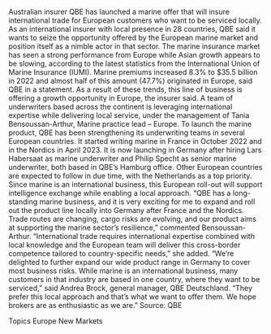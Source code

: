 Australian insurer QBE has launched a marine offer that will insure international trade for European customers who want to be serviced locally.
As an international insurer with local presence in 28 countries, QBE said it wants to seize the opportunity offered by the European marine market and position itself as a nimble actor in that sector.
The marine insurance market has seen a strong performance from Europe while Asian growth appears to be slowing, according to the latest statistics from the International Union of Marine Insurance (IUMI). Marine premiums increased 8.3% to $35.5 billion in 2022 and almost half of this amount (47.7%) originated in Europe, said QBE in a statement.
As a result of these trends, this line of business is offering a growth opportunity in Europe, the insurer said.
A team of underwriters based across the continent is leveraging international expertise while delivering local service, under the management of Tania Bensoussan-Arthur, Marine practice lead – Europe. To launch the marine product, QBE has been strengthening its underwriting teams in several European countries. It started writing marine in France in October 2022 and in the Nordics in April 2023.
It is now launching in Germany after hiring Lars Habersaat as marine underwriter and Philip Specht as senior marine underwriter, both based in QBE’s Hamburg office. Other European countries are expected to follow in due time, with the Netherlands as a top priority.
Since marine is an international business, this European roll-out will support intelligence exchange while enabling a local approach.
“QBE has a long-standing marine business, and it is very exciting for me to expand and roll out the product line locally into Germany after France and the Nordics. Trade routes are changing, cargo risks are evolving, and our product aims at supporting the marine sector’s resilience,” commented Bensoussan-Arthur.
“International trade requires international expertise combined with local knowledge and the European team will deliver this cross-border competence tailored to country-specific needs,” she added.
“We’re delighted to further expand our wide product range in Germany to cover most business risks. While marine is an international business, many customers in that industry are based in one country, where they want to be serviced,” said Andrea Brock, general manager, QBE Deutschland. “They prefer this local approach and that’s what we want to offer them. We hope brokers are as enthusiastic as we are.”
Source: QBE

Topics
Europe
New Markets
